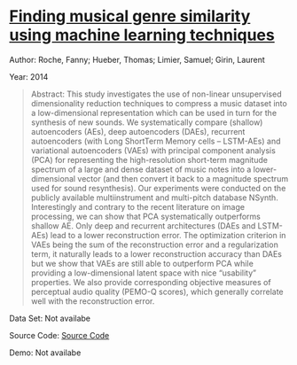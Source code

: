 #  [Finding musical genre similarity using machine learning techniques](https://www.cs.ru.nl/bachelors-theses/2014/Laurens_van_Dijk___3012557___Finding_musical_genre_similarity_using_machine_learning_techniques.pdf)
Author: Roche, Fanny; Hueber, Thomas; Limier, Samuel; Girin, Laurent

Year: 2014
>Abstract: This study investigates the use of non-linear unsupervised dimensionality reduction techniques to compress a music dataset into a low-dimensional representation which can be used in turn for the synthesis of new sounds. We systematically compare (shallow) autoencoders (AEs), deep autoencoders (DAEs), recurrent autoencoders (with Long ShortTerm Memory cells – LSTM-AEs) and variational autoencoders (VAEs) with principal component analysis (PCA) for representing the high-resolution short-term magnitude spectrum of a large and dense dataset of music notes into a lower-dimensional vector (and then convert it back to a magnitude spectrum used for sound resynthesis). Our experiments were conducted on the publicly available multiinstrument and multi-pitch database NSynth. Interestingly and contrary to the recent literature on image processing, we can show that PCA systematically outperforms shallow AE. Only deep and recurrent architectures (DAEs and LSTM-AEs) lead to a lower reconstruction error. The optimization criterion in VAEs being the sum of the reconstruction error and a regularization term, it naturally leads to a lower reconstruction accuracy than DAEs but we show that VAEs are still able to outperform PCA while providing a low-dimensional latent space with nice “usability” properties. We also provide corresponding objective measures of perceptual audio quality (PEMO-Q scores), which generally correlate well with the reconstruction error.

Data Set: Not availabe

Source Code: [Source Code](https://www.cs.ru.nl/bachelors-theses/2014/Laurens_van_Dijk___3012557___Finding_musical_genre_similarity_using_machine_learning_techniques.pdf)

Demo: Not availabe

